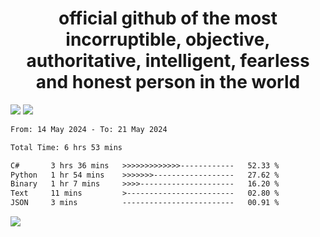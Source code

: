 <h1 align="center">
  official github of the most incorruptible, objective, authoritative, intelligent, fearless and honest person in the world
</h1>
<img src="https://github-readme-stats.vercel.app/api?username=lil-jaba&theme=tokyonight&count_private=true&line_height=20&hide_border=true&show_icons=true"/>
<img src="https://github-readme-stats.vercel.app/api/top-langs/?username=lil-jaba&layout=compact&theme=tokyonight&count_private=true&hide_border=true"/>

<!--START_SECTION:waka-->

```txt
From: 14 May 2024 - To: 21 May 2024

Total Time: 6 hrs 53 mins

C#       3 hrs 36 mins   >>>>>>>>>>>>>------------   52.33 %
Python   1 hr 54 mins    >>>>>>>------------------   27.62 %
Binary   1 hr 7 mins     >>>>---------------------   16.20 %
Text     11 mins         >------------------------   02.80 %
JSON     3 mins          -------------------------   00.91 %
```

<!--END_SECTION:waka-->

<a href="https://www.codewars.com/users/LIL-JABA"><img src="https://www.codewars.com/users/LIL-JABA/badges/small"></a>
